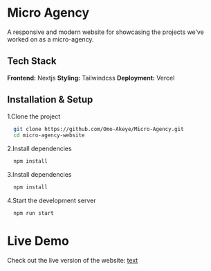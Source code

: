 # Micro Agency
A responsive and modern website for showcasing the projects we’ve worked on as a micro-agency. 


## Tech Stack

**Frontend:** Nextjs
**Styling:** Tailwindcss
**Deployment:** Vercel


## Installation & Setup

1.Clone the project
```bash
  git clone https://github.com/Omo-Akeye/Micro-Agency.git
  cd micro-agency-website
```
2.Install dependencies

```bash
  npm install
```
3.Install dependencies

```bash
  npm install
```

4.Start the development server

```bash
  npm run start
```

# Live Demo
Check out the live version of the website: [text](https://micro-agency.vercel.app/)
